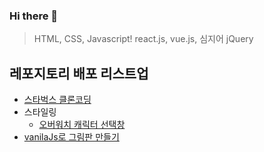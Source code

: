 ### Hi there 👋

> HTML, CSS, Javascript! react.js, vue.js, 심지어 jQuery

## 레포지토리 배포 리스트업
- <a href="https://flourishing-pika-f18715.netlify.app/" target="_blank"> 스타벅스 클론코딩 </a>
- 스타일링
  - <a href="https://nimble-valkyrie-6f4bb6.netlify.app/overwatch-hero-selector/index.html" target="_blank"> 오버워치 캐릭터 선택창 </a>
- <a href="https://regal-daifuku-86e866.netlify.app/" target="_blank"> vanilaJs로 그림판 만들기</a>
